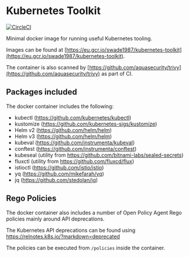 # Kubernetes Toolkit

[![CircleCI](https://circleci.com/gh/swade1987/kubernetes-toolkit.svg?style=svg)](https://circleci.com/gh/swade1987/kubernetes-toolkit)

Minimal docker image for running useful Kubernetes tooling.

Images can be found at [https://eu.gcr.io/swade1987/kubernetes-toolkit](https://eu.gcr.io/swade1987/kubernetes-toolkit).

The container is also scanned by [https://github.com/aquasecurity/trivy](https://github.com/aquasecurity/trivy) as part of CI.

## Packages included

The docker container includes the following:

- kubectl (https://github.com/kubernetes/kubectl)
- kustomize (https://github.com/kubernetes-sigs/kustomize)
- Helm v2 (https://github.com/helm/helm)
- Helm v3 (https://github.com/helm/helm)
- kubeval (https://github.com/instrumenta/kubeval)
- conftest (https://github.com/instrumenta/conftest)
- kubeseal (utility from https://github.com/bitnami-labs/sealed-secrets)
- fluxctl (utility from https://github.com/fluxcd/flux)
- istioctl (https://github.com/istio/istio)
- yq (https://github.com/mikefarah/yq)
- jq (https://github.com/stedolan/jq)

## Rego Policies

The docker container also includes a number of Open Policy Agent Rego policies mainly around API deprecations.

The Kubernetes API deprecations can be found using https://relnotes.k8s.io/?markdown=deprecated

The policies can be executed from `/policies` inside the container.